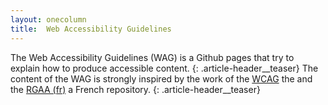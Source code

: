 ```yaml
---
layout: onecolumn
title:  Web Accessibility Guidelines
---
```


The Web Accessibility Guidelines (WAG) is a Github pages that try to explain how to produce accessible content.
{: .article-header__teaser}
The content of the WAG is strongly inspired by the work of the [WCAG](https://www.w3.org/WAI/standards-guidelines/wcag/) the  and the [RGAA (fr)](https://www.numerique.gouv.fr/publications/rgaa-accessibilite/) a French repository.
{: .article-header__teaser}
